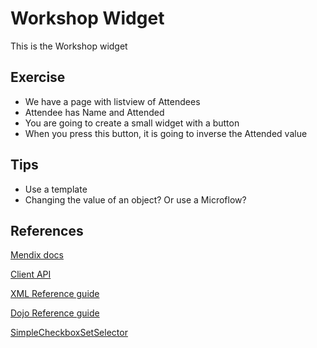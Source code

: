 # Workshop Widget

This is the Workshop widget

## Exercise

- We have a page with listview of Attendees
- Attendee has Name and Attended
- You are going to create a small widget with a button
- When you press this button, it is going to inverse the Attended value

## Tips

- Use a template
- Changing the value of an object? Or use a Microflow?

## References

[Mendix docs](https://world.mendix.com/display/docs/Overview)

[Client API](https://apidocs.mendix.com/6/client/)

[XML Reference guide](https://world.mendix.com/display/refguide6/XML+Reference+Guide)

[Dojo Reference guide](http://dojotoolkit.org/reference-guide/1.10/dojo/index.html#dojo-index)

[SimpleCheckboxSetSelector](https://github.com/mendix/SimpleCheckboxSetSelector)
